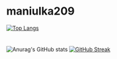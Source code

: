 # maniulka209
[![Top Langs](https://github-readme-stats.vercel.app/api/top-langs/?username=maniulka209&layout=compact&theme=radical)](https://github.com/anuraghazra/github-readme-stats)
#
![Anurag's GitHub stats](https://github-readme-stats.vercel.app/api?username=maniulka209&show_icons=true&theme=radical)
[![GitHub Streak](https://streak-stats.demolab.com/?user=maniulka209)](https://git.io/streak-stats)
